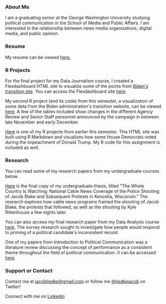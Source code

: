 ### About Me

I am a graduating senior at the George Washington University studying political communication in the School of Media and Public Affairs. I am interested in the relationship between news media organizations, digital media, and public opinion.


### Resume

My resume can be viewed [here.](https://jacobliedke.github.io/Resume/index.pdf)


### R Projects

For the final project for my Data Journalism course, I created a Flexdashboard HTML site to visualize some of the points from [Biden's transition site](https://buildbackbetter.gov/the-transition/agency-review-teams/). You can access the Flexdashboard site [here](https://jacobliedke.github.io/BidenTransitionFlex/).

My second R project (and its code) from this semester, a visualization of some data from the Biden administration's transition website, can be viewed [here](https://jacobliedke.github.io/BidenTransition/). A few of the tables included show changes in the different Agency Review and Senior Staff personnel announced by the campaign in between late November and early December.

[Here](https://jacobliedke.github.io/RHomework/) is one of my R projects from earlier this semester. This HTML site was built using R Markdown and visualizes how some House Democrats voted during the impeachment of Donald Trump. My R code for this assignment is included as well.


### Research

You can read some of my research papers from my undergraduate courses below.

[Here](https://jacobliedke.github.io/Research/whole_country_is_watching.pdf) is the final copy of my undergraduate thesis, titled "The Whole Country Is Watching: National Cable News Coverage of the Police Shooting of Jacob Blake and Subsequent Protests in Kenosha, Wisconsin." The research explores how cable news programs framed the shooting of Jacob Blake, the protests that followed, as well as the shooting by Kyle Rittenhouse a few nights later.

You can also access my final research paper from my Data Analysis course [here](https://jacobliedke.github.io/Research/data_analysis_research.pdf). The survey research sought to investigate how people would respond to priming of a political candidate's inconsistent record.

One of my papers from Introduction to Political Communication was a literature review discussing the concept of performance as a consistent theme throughout the field of political communication. It can be accessed [here](https://jacobliedke.github.io/Research/performancec_in_polcomm.pdf).


### Support or Contact

Contact me at [jacobliedke@gmail.com](mailto:jacobliedke@gmail.com) or follow me [@liedkejacob](https://twitter.com/liedkejacob) on Twitter!

Connect with me on [Linkedin](https://www.linkedin.com/in/jacob-liedke/)
